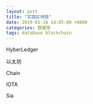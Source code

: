 ```yaml
---
layout: post
title: "实践区块链"
date: 2019-01-18 14:05:00 +0800
categories: 数据库
tags: database blockchain
---
```


HyberLedger

以太坊

Chain

IOTA

Sia